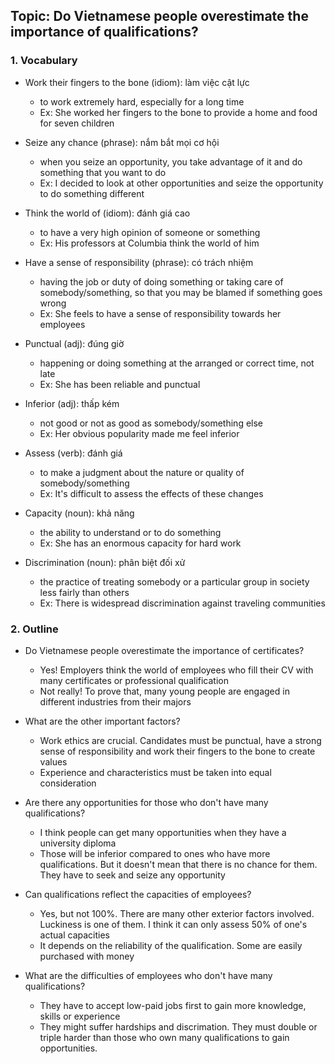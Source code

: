 ## Topic: Do Vietnamese people overestimate the importance of qualifications?

### 1. Vocabulary
- Work their fingers to the bone (idiom): làm việc cật lực
  + to work extremely hard, especially for a long time
  + Ex: She worked her fingers to the bone to provide a home and food for seven children

- Seize any chance (phrase): nắm bắt mọi cơ hội
  + when you seize an opportunity, you take advantage of it and do something that you want to do
  + Ex: I decided to look at other opportunities and seize the opportunity to do something different

- Think the world of (idiom): đánh giá cao
  + to have a very high opinion of someone or something
  + Ex: His professors at Columbia think the world of him

- Have a sense of responsibility (phrase): có trách nhiệm
  + having the job or duty of doing something or taking care of somebody/something, so that you may be blamed if something goes wrong
  + Ex: She feels to have a sense of responsibility towards her employees

- Punctual (adj): đúng giờ
  + happening or doing something at the arranged or correct time, not late
  + Ex: She has been reliable and punctual

- Inferior (adj): thấp kém
  + not good or not as good as somebody/something else
  + Ex: Her obvious popularity made me feel inferior

- Assess (verb): đánh giá
  + to make a judgment about the nature or quality of somebody/something
  + Ex: It's difficult to assess the effects of these changes

- Capacity (noun): khả năng
  + the ability to understand or to do something
  + Ex: She has an enormous capacity for hard work

- Discrimination (noun): phân biệt đối xử
  + the practice of treating somebody or a particular group in society less fairly than others
  + Ex: There is widespread discrimination against traveling communities

### 2. Outline
- Do Vietnamese people overestimate the importance of certificates?
  + Yes! Employers think the world of employees who fill their CV with many certificates or professional qualification
  + Not really! To prove that, many young people are engaged in different industries from their majors

- What are the other important factors?
  + Work ethics are crucial. Candidates must be punctual, have a strong sense of responsibility and work their fingers to the bone to create values
  + Experience and characteristics must be taken into equal consideration

- Are there any opportunities for those who don't have many qualifications?
  + I think people can get many opportunities when they have a university diploma
  + Those will be inferior compared to ones who have more qualifications. But it doesn't mean that there is no chance for them. They have to seek and seize any opportunity

- Can qualifications reflect the capacities of employees?
  + Yes, but not 100%. There are many other exterior factors involved. Luckiness is one of them. I think it can only assess 50% of one's actual capacities
  + It depends on the reliability of the qualification. Some are easily purchased with money

- What are the difficulties of employees who don't have many qualifications?
  + They have to accept low-paid jobs first to gain more knowledge, skills or experience
  + They might suffer hardships and discrimation. They must double or triple harder than those who own many qualifications to gain opportunities.